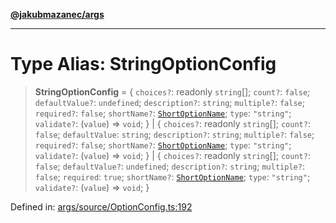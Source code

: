 [**@jakubmazanec/args**](../README.md)

---

# Type Alias: StringOptionConfig

> **StringOptionConfig** = \{ `choices?`: readonly `string`[]; `count?`: `false`; `defaultValue?`:
> `undefined`; `description?`: `string`; `multiple?`: `false`; `required?`: `false`; `shortName?`:
> [`ShortOptionName`](ShortOptionName.md); `type`: `"string"`; `validate?`: (`value`) => `void`; \}
> \| \{ `choices?`: readonly `string`[]; `count?`: `false`; `defaultValue`: `string`;
> `description?`: `string`; `multiple?`: `false`; `required?`: `false`; `shortName?`:
> [`ShortOptionName`](ShortOptionName.md); `type`: `"string"`; `validate?`: (`value`) => `void`; \}
> \| \{ `choices?`: readonly `string`[]; `count?`: `false`; `defaultValue?`: `undefined`;
> `description?`: `string`; `multiple?`: `false`; `required`: `true`; `shortName?`:
> [`ShortOptionName`](ShortOptionName.md); `type`: `"string"`; `validate?`: (`value`) => `void`; \}

Defined in:
[args/source/OptionConfig.ts:192](https://github.com/jakubmazanec/tools/blob/a9ba87d349a220bbed24d161794f90a6ba6009e5/packages/args/source/OptionConfig.ts#L192)
